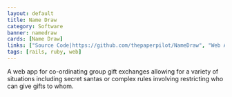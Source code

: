 ```yaml
---
layout: default
title: Name Draw
category: Software
banner: namedraw
cards: [Name Draw]
links: ["Source Code|https://github.com/thepaperpilot/NameDraw", "Web App|https://namedraw.tech"]
tags: [rails, ruby, web]
---
```

A web app for co-ordinating group gift exchanges allowing for a variety of situations including secret santas or complex rules involving restricting who can give gifts to whom. 
